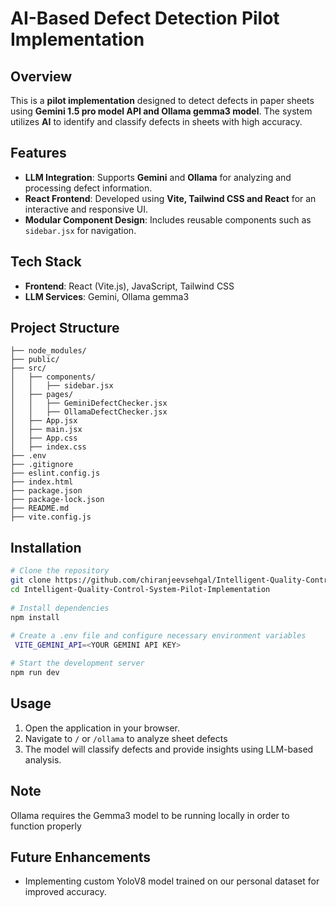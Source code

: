 # AI-Based Defect Detection Pilot Implementation
 
## Overview
This is a **pilot implementation** designed to detect defects in paper sheets using **Gemini 1.5 pro model API and Ollama gemma3 model**. The system utilizes **AI** to identify and classify defects in sheets with high accuracy.
 
## Features
- **LLM Integration**: Supports **Gemini** and **Ollama** for analyzing and processing defect information.
- **React Frontend**: Developed using **Vite, Tailwind CSS and React** for an interactive and responsive UI.
- **Modular Component Design**: Includes reusable components such as `sidebar.jsx` for navigation.
 
## Tech Stack
- **Frontend**: React (Vite.js), JavaScript, Tailwind CSS
- **LLM Services**: Gemini, Ollama gemma3
 
## Project Structure
```
├── node_modules/
├── public/
├── src/
│   ├── components/
│   │   ├── sidebar.jsx
│   ├── pages/
│   │   ├── GeminiDefectChecker.jsx
│   │   ├── OllamaDefectChecker.jsx
│   ├── App.jsx
│   ├── main.jsx
│   ├── App.css
│   ├── index.css
├── .env
├── .gitignore
├── eslint.config.js
├── index.html
├── package.json
├── package-lock.json
├── README.md
├── vite.config.js
```
 
## Installation
```sh
# Clone the repository
git clone https://github.com/chiranjeevsehgal/Intelligent-Quality-Control-System-Pilot-Implementation.git
cd Intelligent-Quality-Control-System-Pilot-Implementation
 
# Install dependencies
npm install
 
# Create a .env file and configure necessary environment variables
 VITE_GEMINI_API=<YOUR GEMINI API KEY>

# Start the development server
npm run dev
```
 
## Usage
1. Open the application in your browser.
2. Navigate to `/` or `/ollama` to analyze sheet defects
3. The model will classify defects and provide insights using LLM-based analysis.
 
## Note
Ollama requires the Gemma3 model to be running locally in order to function properly

## Future Enhancements
- Implementing custom YoloV8 model trained on our personal dataset for improved accuracy.